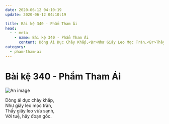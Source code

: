 ```yaml
---
date: 2020-06-12 04:10:19
update: 2020-06-12 04:10:19

title: Bài kệ 340 - Phẩm Tham Ái
head:
  - - meta
    - name: Bài kệ 340 - Phẩm Tham Ái
      content: Dòng Ái Dục Chảy Khắp,<Br>Như Giây Leo Mọc Tràn,<Br>Thấy Giây Leo Vừa Sanh,<Br>Với Tuệ, Hãy Đoạn Gốc.<Br>
category:
  - pham-tham-ai
---
```


# Bài kệ 340 - Phẩm Tham Ái

![An image](/img/pham-tham-ai/pham-tham-ai-340.jpg)

Dòng ái dục chảy khắp,<br>Như giây leo mọc tràn,<br>Thấy giây leo vừa sanh,<br>Với tuệ, hãy đoạn gốc.<br>
